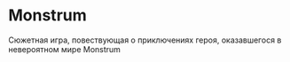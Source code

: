 # Monstrum
Сюжетная игра, повествующая о приключениях героя, оказавшегося в невероятном мире Monstrum
